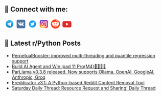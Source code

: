 ## 🔎 Connect with me:
[<img src="https://github.com/bullbesh/bullbesh/blob/main/images/Telegram.png" width="32" height="32" />](https://t.me/bullbesh)
[<img src="https://github.com/bullbesh/bullbesh/blob/main/images/VK.png" width="32" height="32" />](https://vk.com/bullbesh)
[<img src="https://github.com/bullbesh/bullbesh/blob/main/images/Twitter.png" width="32" height="32" />](https://twitter.com/bullbesh1)
[<img src="https://github.com/bullbesh/bullbesh/blob/main/images/Instagram.png" width="32" height="32" />](https://www.instagram.com/bullbesh)
[<img src="https://github.com/bullbesh/bullbesh/blob/main/images/Reddit.png" width="32" height="32" />](https://www.reddit.com/user/bullbesh)
[<img src="https://github.com/bullbesh/bullbesh/blob/main/images/YouTube.png" width="32" height="32" />](https://www.youtube.com/channel/UCtfjRs6uzgq5mfm8S06WTcg)

## 📕 Latest r/Python Posts
<!-- BLOG-POST-LIST:START -->
- [PerpetualBooster: improved multi-threading and quantile regression support](https://www.reddit.com/r/Python/comments/1flzryh/perpetualbooster_improved_multithreading_and/)
- [Build AI Agent and Win ipad 11 Pro&lpar;M4&rpar;🧑🏼‍💻🚀](https://www.reddit.com/r/Python/comments/1flzlyr/build_ai_agent_and_win_ipad_11_prom4/)
- [ParLlama v0.3.8 released. Now supports Ollama, OpenAI, GoogleAI, Anthropic, Groq](https://www.reddit.com/r/Python/comments/1fltdi8/parllama_v038_released_now_supports_ollama_openai/)
- [Ereddicator v3.1: A Python-based Reddit Content Removal Tool](https://www.reddit.com/r/Python/comments/1flrphi/ereddicator_v31_a_pythonbased_reddit_content/)
- [Saturday Daily Thread: Resource Request and Sharing! Daily Thread](https://www.reddit.com/r/Python/comments/1flq8cn/saturday_daily_thread_resource_request_and/)
<!-- BLOG-POST-LIST:END -->
